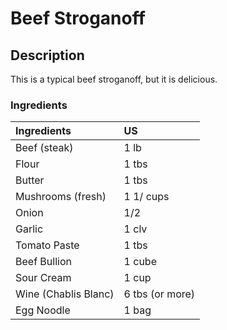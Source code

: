 # Beef Stroganoff

## Description

This is a  typical beef stroganoff, but it is delicious.

### Ingredients

|Ingredients        | US    |
|:------------------|:------|
|Beef (steak)       |1 lb   |
|Flour              |1 tbs  |
|Butter             |1 tbs  |
|Mushrooms (fresh)  |1 1/ cups |
|Onion              |1/2|
|Garlic             |1 clv|
|Tomato Paste       |1 tbs|
|Beef Bullion       |1 cube|
|Sour Cream         |1 cup|
|Wine (Chablis Blanc)|6 tbs (or more)|
|Egg Noodle          |1 bag|
